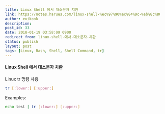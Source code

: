 ```yaml
---
title: Linux Shell 에서 대소문자 치환
link: https://notes.harues.com/linux-shell-%ec%97%90%ec%84%9c-%eb%8c%80%ec%86%8c%eb%ac%b8%ec%9e%90-%ec%b9%98%ed%99%98/
author: euikook
description: 
post_id: 33
date: 2018-01-19 03:58:00 0900
redirect_from: linux-shell-에서-대소문자-치환
status: publish
layout: post
tags: [Linux, Bash, Shell, Shell Command, tr]
---
```


#### Linux Shell 에서 대소문자 치환

Linux tr 명령 사용 
    
```bash    
tr [:lower:] [:upper:]
```
Examples: 
    
```bash    
echo test | tr [:lower:] [:upper:]
```
